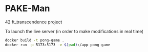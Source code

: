 # PAKE-Man
42 ft_transcendence project

To launch the live server (in order to make modifications in real time)

```bash
docker build -t pong-game .
docker run -p 5173:5173 -v $(pwd):/app pong-game
```

